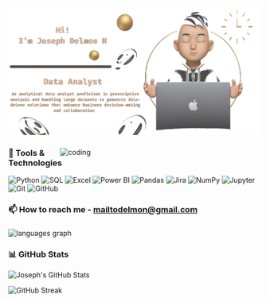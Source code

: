 <img src="https://github.com/delmon-dj/delmon-dj/blob/main/Data_Analyst%20.png"
     style="opacity: 0.8; background: transparent;" />

### 

<img align="right" alt="coding" width="400" src="https://media3.giphy.com/media/v1.Y2lkPTc5MGI3NjExMXlzamowdDFqbWxjeDhhZzdxNDVuNmpwMW82em9kbno3YTFhYmt0MyZlcD12MV9pbnRlcm5hbF9naWZfYnlfaWQmY3Q9Zw/78XCFBGOlS6keY1Bil/giphy.gif">


### 🧠 Tools & Technologies

![Python](https://img.shields.io/badge/-Python-3776AB?style=for-the-badge&logo=python&logoColor=white)
![SQL](https://img.shields.io/badge/-SQL-4479A1?style=for-the-badge&logo=postgresql&logoColor=white)
![Excel](https://img.shields.io/badge/-Excel-217346?style=for-the-badge&logo=microsoft-excel&logoColor=white)
![Power BI](https://img.shields.io/badge/-Power%20BI-F2C811?style=for-the-badge&logo=powerbi&logoColor=black)
![Pandas](https://img.shields.io/badge/-Pandas-150458?style=for-the-badge&logo=pandas&logoColor=white)
![Jira](https://img.shields.io/badge/-Jira-150458?style=for-the-badge&logo=jira&logoColor=white)
![NumPy](https://img.shields.io/badge/-NumPy-013243?style=for-the-badge&logo=numpy&logoColor=white)
![Jupyter](https://img.shields.io/badge/-Jupyter-F37626?style=for-the-badge&logo=jupyter&logoColor=white)
![Git](https://img.shields.io/badge/-Git-F05032?style=for-the-badge&logo=git&logoColor=white)
![GitHub](https://img.shields.io/badge/-GitHub-181717?style=for-the-badge&logo=github&logoColor=white)

### 📫 How to reach me - [mailtodelmon@gmail.com](mailto:mailtodelmon@gmail.com)


###

<div align="left">
<img src="https://github-readme-stats.vercel.app/api/top-langs?username=delmon-dj&locale=en&hide_title=false&layout=compact&card_width=323&langs_count=5&theme=dracula&hide_border=false" height="100" alt="languages graph"  />
</div>

### 📊 GitHub Stats
<p align="left">
     <img src="https://github-readme-stats.vercel.app/api?username=delmon-dj&show_icons=true&theme=radical" alt="Joseph's GitHub Stats" />
</p>
<p align="left">
     <img src="https://streak-stats.demolab.com/?user=delmon-dj&theme=radical" alt="GitHub Streak" />
</p>



